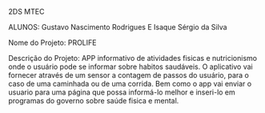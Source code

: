 2DS MTEC

ALUNOS:     Gustavo Nascimento Rodrigues E Isaque Sérgio da Silva

Nome do Projeto: PROLIFE

Descrição do Projeto:
APP informativo de atividades fisicas e nutricionismo onde o usuário pode se informar sobre habitos saudáveis.
O aplicativo vai fornecer através de um sensor a contagem de passos do usuário, para o caso de uma caminhada ou de uma corrida.
Bem como o app vai enviar o usuario para uma página que possa informá-lo melhor e inseri-lo em programas do governo sobre saúde fisica e mental.
